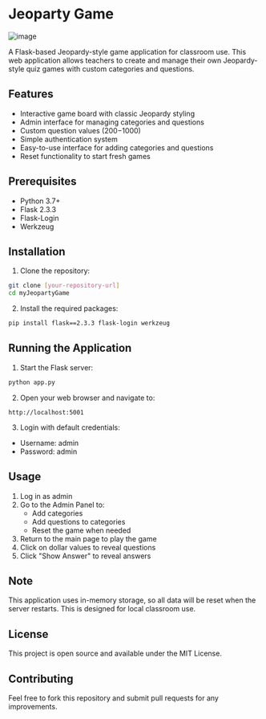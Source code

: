 # Jeoparty Game

![image](https://github.com/user-attachments/assets/2a1603df-6564-406e-b04e-ed74ceccecf2)


A Flask-based Jeopardy-style game application for classroom use. This web application allows teachers to create and manage their own Jeopardy-style quiz games with custom categories and questions.

## Features

- Interactive game board with classic Jeopardy styling
- Admin interface for managing categories and questions
- Custom question values ($200-$1000)
- Simple authentication system
- Easy-to-use interface for adding categories and questions
- Reset functionality to start fresh games

## Prerequisites

- Python 3.7+
- Flask 2.3.3
- Flask-Login
- Werkzeug

## Installation

1. Clone the repository:
```bash
git clone [your-repository-url]
cd myJeopartyGame
```

2. Install the required packages:
```bash
pip install flask==2.3.3 flask-login werkzeug
```

## Running the Application

1. Start the Flask server:
```bash
python app.py
```

2. Open your web browser and navigate to:
```
http://localhost:5001
```

3. Login with default credentials:
- Username: admin
- Password: admin

## Usage

1. Log in as admin
2. Go to the Admin Panel to:
   - Add categories
   - Add questions to categories
   - Reset the game when needed
3. Return to the main page to play the game
4. Click on dollar values to reveal questions
5. Click "Show Answer" to reveal answers

## Note

This application uses in-memory storage, so all data will be reset when the server restarts. This is designed for local classroom use.

## License

This project is open source and available under the MIT License.

## Contributing

Feel free to fork this repository and submit pull requests for any improvements.

